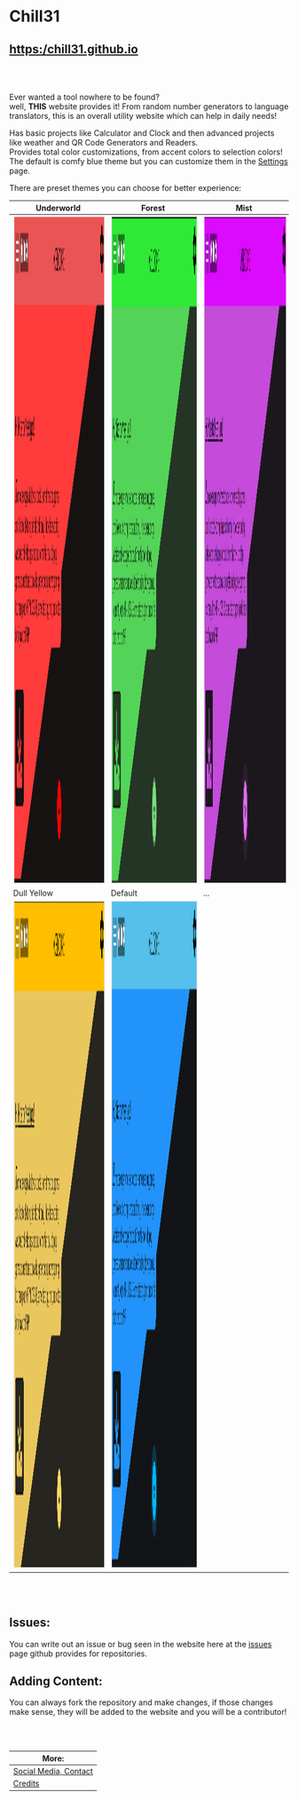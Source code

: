 # Chill31 
## [https:/chill31.github.io](https://chill31.github.io)

<br>
<br>
  
Ever wanted a tool nowhere to be found?<br>
well, **THIS** website provides it! From random number generators to language translators, this is an overall utility website which can help in daily needs!

Has basic projects like Calculator and Clock and then advanced projects like weather and QR Code Generators and Readers.
<br>
Provides total color customizations, from accent colors to selection colors! The default is comfy blue theme but you can customize them in the [Settings](https://chill31.github.io/Settings.html) page.

There are preset themes you can choose for better experience:

| Underworld | Forest | Mist |
| -------------- | -------------- | -------------- |
| <img src="/assets/img/themes/git__underworld_theme.png" style="border: solid 2px #efefef; height: 30vh; width: 20vw;"> | <img src="/assets/img/themes/git__forest_theme.png" style="border: solid 2px #efefef; height: 30vh; width: 20vw;"> | <img src="/assets/img/themes/git__mist_theme.png" style="border: solid 2px #efefef; height: 30vh; width: 20vw;"> |
| Dull Yellow | Default | ... |
| <img src="/assets/img/themes/git__dull_theme.png" style="border: solid 2px #efefef; height: 30vh; width: 20vw;"> | <img src="/assets/img/themes/git__normal_theme.png" style="border: solid 2px #efefef; height: 30vh; width: 20vw;">

<br>
<br>

## Issues:<br>
You can write out an issue or bug seen in the website here at the [issues](https://github.com/chill31/chill31.github.io/issues) page github provides for repositories.

## Adding Content:<br>
You can always fork the repository and make changes, if those changes make sense, they will be added to the website and you will be a contributor!

<br>
<br>

| More: |
|-----------------------|
| [Social Media, Contact](https://chill31.github.io/index.html#contact) |
| [Credits](https://chill31.github.io/CREDITS.txt) |
